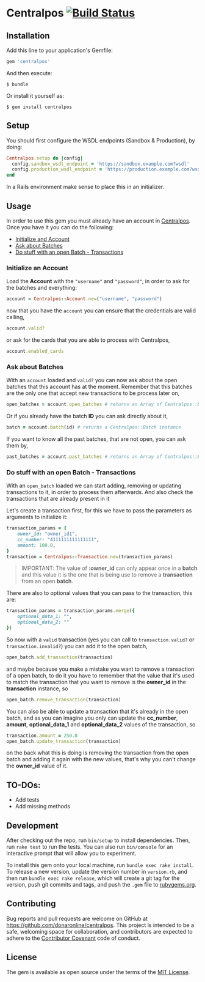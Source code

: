 # Centralpos [![Build Status](https://travis-ci.org/donaronline/centralpos.svg?branch=master)](https://travis-ci.org/donaronline/centralpos)

## Installation

Add this line to your application's Gemfile:

```ruby
gem 'centralpos'
```

And then execute:

    $ bundle

Or install it yourself as:

    $ gem install centralpos

## Setup

You should first configure the WSDL endpoints (Sandbox & Production), by doing:

```ruby
Centralpos.setup do |config|
  config.sandbox_wsdl_endpoint = 'https://sandbox.example.com?wsdl'
  config.production_wsdl_endpoint = 'https://production.example.com?wsdl'
end
```

In a Rails environment make sense to place this in an initializer.

## Usage

In order to use this gem you must already have an account in [Centralpos](http://centralpos.com). Once you have it you can do the following:

  - [Initialize and Account](#initialize-and-account)
  - [Ask about Batches](#ask-about-batches)
  - [Do stuff with an open Batch - Transactions](#do-stuff-with-an-open-batch---transactions)

### Initialize an Account

Load the **Account** with the `"username"` and `"password"`, in order to ask for the batches and everything:

```ruby
account = Centralpos::Account.new("username", "password")
```

now that you have the `account` you can ensure that the credentials are valid calling,

```ruby
account.valid?
```

or ask for the cards that you are able to process with Centralpos,

```ruby
account.enabled_cards
```

### Ask about Batches

With an `account` loaded and `valid?` you can now ask about the open batches that this account has at the moment. Remember that this batches are the only one that accept new transactions to be process later on,

```ruby
open_batches = account.open_batches # returns an Array of Centralpos::Batch instances
```

Or if you already have the batch **ID** you can ask directly about it,

```ruby
batch = account.batch(id) # returns a Centralpos::Batch instance
```

If you want to know all the past batches, that are not open, you can ask them by,

```ruby
past_batches = account.past_batches # returns an Array of Centralpos::Batch instances
```


### Do stuff with an open Batch - Transactions

With an `open_batch` loaded we can start adding, removing or updating transactions to it, in order to process them afterwards. And also check the transactions that are already present in it

Let's create a transaction first, for this we have to pass the parameters as arguments to initialize it:

```ruby
transaction_params = {
    owner_id: "owner_id1",
    cc_number: "4111111111111111",
    amount: 100.0,
}
transaction = Centralpos::Transaction.new(transaction_params)
```

> IMPORTANT: The value of **:owner_id** can only appear once in a **batch** and this value it is the one that is being use to remove a **transaction** from an open **batch**.

There are also to optional values that you can pass to the transaction, this are:

```ruby
transaction_params = transaction_params.merge({
    optional_data_1: "",
    optional_data_2: ""
})
```

So now with a `valid` transaction (yes you can call to `transaction.valid?` or `transaction.invalid?`) you can add it to the open batch,

```ruby
open_batch.add_transaction(transaction)
```

and maybe because you make a mistake you want to remove a transaction of a open batch, to do it you have to remember that the value that it's used to match the transaction that you want to remove is the **owner_id** in the **transaction** instance, so

```ruby
open_batch.remove_transaction(transaction)
```

You can also be able to update a transaction that it's already in the open batch, and as you can imagine you only can update the **cc_number**, **amount**, **optional_data_1** and **optional_data_2** values of the transaction, so

```ruby
transaction.amount = 250.0
open_batch.update_transaction(transaction)
```

on the back what this is doing is removing the transaction from the open batch and adding it again with the new values, that's why you can't change the **owner_id** value of it.

## TO-DOs:

  - Add tests
  - Add missing methods

## Development

After checking out the repo, run `bin/setup` to install dependencies. Then, run `rake test` to run the tests. You can also run `bin/console` for an interactive prompt that will allow you to experiment.

To install this gem onto your local machine, run `bundle exec rake install`. To release a new version, update the version number in `version.rb`, and then run `bundle exec rake release`, which will create a git tag for the version, push git commits and tags, and push the `.gem` file to [rubygems.org](https://rubygems.org).

## Contributing

Bug reports and pull requests are welcome on GitHub at https://github.com/donaronline/centralpos. This project is intended to be a safe, welcoming space for collaboration, and contributors are expected to adhere to the [Contributor Covenant](http://contributor-covenant.org) code of conduct.


## License

The gem is available as open source under the terms of the [MIT License](http://opensource.org/licenses/MIT).

